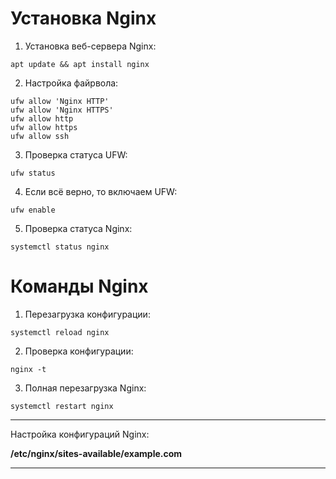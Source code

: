 <!-- TITLE: Nginx -->
<!-- SUBTITLE: A quick summary of Nginx -->


# Установка Nginx

1. Установка веб-сервера Nginx:

`apt update && apt install nginx`

2. Настройка файрвола:

```text
ufw allow 'Nginx HTTP'
ufw allow 'Nginx HTTPS'
ufw allow http
ufw allow https
ufw allow ssh
```

3. Проверка статуса UFW:

`ufw status`

4. Если всё верно, то включаем UFW:

`ufw enable`

5. Проверка статуса Nginx:

`systemctl status nginx`


# Команды Nginx

1. Перезагрузка конфигурации:

`systemctl reload nginx`

2. Проверка конфигурации:

`nginx -t`

3. Полная перезагрузка Nginx:

`systemctl restart nginx`


-----


Настройка конфигураций Nginx:

**/etc/nginx/sites-available/example.com**



-----


